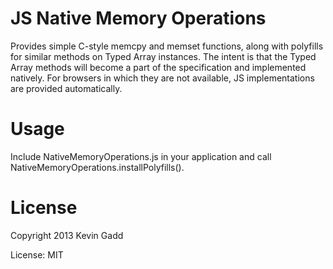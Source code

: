 JS Native Memory Operations
===========================

Provides simple C-style memcpy and memset functions, along with polyfills for similar methods on Typed Array instances.
The intent is that the Typed Array methods will become a part of the specification and implemented natively. For browsers in which they are not available, JS implementations are provided automatically.

Usage
=====
Include NativeMemoryOperations.js in your application and call NativeMemoryOperations.installPolyfills().

License
=======

Copyright 2013 Kevin Gadd

License: MIT